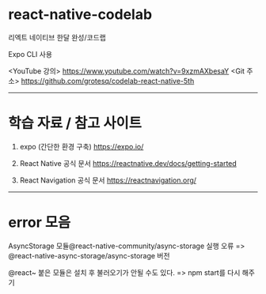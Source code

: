 # react-native-codelab
리엑트 네이티브 한달 완성/코드랩

Expo CLI 사용

<YouTube 강의>
https://www.youtube.com/watch?v=9xzmAXbesaY
<Git 주소>
https://github.com/grotesq/codelab-react-native-5th


------

# 학습 자료 / 참고 사이트

1. expo (간단한 환경 구축)
https://expo.io/

2. React Native 공식 문서
https://reactnative.dev/docs/getting-started

3. React Navigation 공식 문서
https://reactnavigation.org/


------

# error 모음
AsyncStorage 모듈@react-native-community/async-storage 실행 오류 => @react-native-async-storage/async-storage 버전 

@react~ 붙은 모듈은 설치 후 불러오기가 안될 수도 있다. => npm start를 다시 해주기


